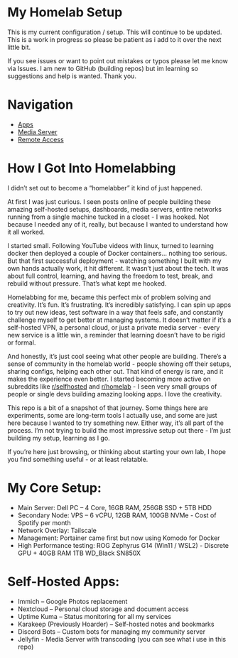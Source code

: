 # My Homelab Setup
This is my current configuration / setup. This will continue to be updated. This is a work in progress so please be patient as i add to it over the next little bit.

If you see issues or want to point out mistakes or typos please let me know via Issues. I am new to GitHub (building repos) but im learning so suggestions and help is wanted. Thank you.

# Navigation
- [Apps](/apps/)
- [Media Server](/media/)
- [Remote Access](/access/)

# How I Got Into Homelabbing
I didn’t set out to become a “homelabber” it kind of just happened.

At first I was just curious. I seen posts online of people building these amazing self-hosted setups, dashboards, media servers, entire networks running from a single machine tucked in a closet - I was hooked. Not because I needed any of it, really, but because I wanted to understand how it all worked.

I started small. Following YouTube videos with linux, turned to learning docker then deployed a couple of Docker containers… nothing too serious. But that first successful deployment - watching something I built with my own hands actually work, it hit different. It wasn’t just about the tech. It was about full control, learning, and having the freedom to test, break, and rebuild without pressure. That’s what kept me hooked.

Homelabbing for me, became this perfect mix of problem solving and creativity. It’s fun. It’s frustrating. It’s incredibly satisfying. I can spin up apps to try out new ideas, test software in a way that feels safe, and constantly challenge myself to get better at managing systems. It doesn’t matter if it’s a self-hosted VPN, a personal cloud, or just a private media server - every new service is a little win, a reminder that learning doesn’t have to be rigid or formal.

And honestly, it’s just cool seeing what other people are building. There’s a sense of community in the homelab world - people showing off their setups, sharing configs, helping each other out. That kind of energy is rare, and it makes the experience even better. I started becoming more active on subreddits like [r/selfhosted](https://www.reddit.com/r/selfhosted/) and [r/homelab](https://www.reddit.com/r/homelab/) - I seen very small groups of people or single devs building amazing looking apps. I love the creativity.

This repo is a bit of a snapshot of that journey. Some things here are experiments, some are long-term tools I actually use, and some are just here because I wanted to try something new. Either way, it’s all part of the process. I’m not trying to build the most impressive setup out there - I’m just building my setup, learning as I go.

If you’re here just browsing, or thinking about starting your own lab, I hope you find something useful - or at least relatable.

# My Core Setup:
- Main Server: Dell PC – 4 Core, 16GB RAM, 256GB SSD + 5TB HDD
- Secondary Node: VPS – 6 vCPU, 12GB RAM, 100GB NVMe - Cost of Spotify per month
- Network Overlay: Tailscale
- Management: Portainer came first but now using Komodo for Docker
- High Performance testing: ROG Zephyrus G14 (Win11 / WSL2) - Discrete GPU + 40GB RAM 1TB WD_Black SN850X

# Self-Hosted Apps:
- Immich – Google Photos replacement
- Nextcloud – Personal cloud storage and document access
- Uptime Kuma – Status monitoring for all my services
- Karakeep (Previously Hoarder) – Self-hosted notes and bookmarks
- Discord Bots – Custom bots for managing my community server
- Jellyfin - Media Server with transcoding (you can see what i use in this repo)


